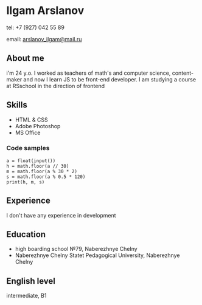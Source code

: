 # Ilgam Arslanov

tel: +7 (927) 042 55 89

email: arslanov_ilgam@mail.ru

## About me

i'm 24 y.o. I worked as teachers of math's and computer science, content-maker and now I learn JS to be front-end developer.
I am studying a course at RSschool in the direction of frontend

## Skills

- HTML & CSS
- Adobe Photoshop
- MS Office

### Code samples

```import math'
a = float(input())
h = math.floor(a // 30)
m = math.floor(a % 30 * 2)
s = math.floor(a % 0.5 * 120)
print(h, m, s)
```

## Experience

I don't have any experience in development

## Education

- high boarding school №79, Naberezhnye Chelny
- Naberezhnye Chelny Statet Pedagogical University, Naberezhnye Chelny

## English level

intermediate, B1
